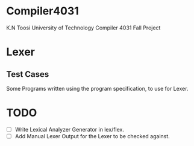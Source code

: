 # Compiler4031
K.N Toosi University of Technology Compiler 4031 Fall Project

# Lexer

## Test Cases
Some Programs written using the program specification, to use for Lexer.


# TODO

- [ ] Write Lexical Analyzer Generator in lex/flex.
- [ ] Add Manual Lexer Output for the Lexer to be checked against.
